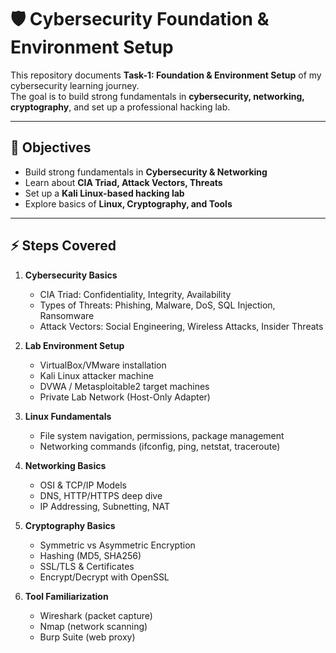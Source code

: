 # 🛡️ Cybersecurity Foundation & Environment Setup

This repository documents **Task-1: Foundation & Environment Setup** of my cybersecurity learning journey.  
The goal is to build strong fundamentals in **cybersecurity, networking, cryptography**, and set up a professional hacking lab.

---

## 📌 Objectives
- Build strong fundamentals in **Cybersecurity & Networking**
- Learn about **CIA Triad, Attack Vectors, Threats**
- Set up a **Kali Linux-based hacking lab**
- Explore basics of **Linux, Cryptography, and Tools**

---

## ⚡ Steps Covered
1. **Cybersecurity Basics**
   - CIA Triad: Confidentiality, Integrity, Availability
   - Types of Threats: Phishing, Malware, DoS, SQL Injection, Ransomware
   - Attack Vectors: Social Engineering, Wireless Attacks, Insider Threats  

2. **Lab Environment Setup**
   - VirtualBox/VMware installation
   - Kali Linux attacker machine
   - DVWA / Metasploitable2 target machines
   - Private Lab Network (Host-Only Adapter)  

3. **Linux Fundamentals**
   - File system navigation, permissions, package management
   - Networking commands (ifconfig, ping, netstat, traceroute)

4. **Networking Basics**
   - OSI & TCP/IP Models
   - DNS, HTTP/HTTPS deep dive
   - IP Addressing, Subnetting, NAT

5. **Cryptography Basics**
   - Symmetric vs Asymmetric Encryption
   - Hashing (MD5, SHA256)
   - SSL/TLS & Certificates
   - Encrypt/Decrypt with OpenSSL

6. **Tool Familiarization**
   - Wireshark (packet capture)
   - Nmap (network scanning)
   - Burp Suite (web proxy)
